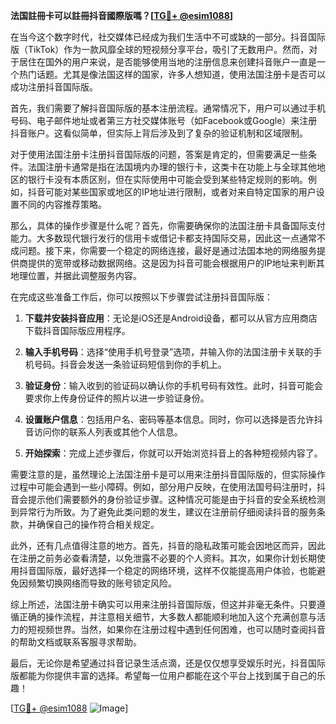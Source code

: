 **法国註冊卡可以註冊抖音國際版嗎？[[TG💪+ @esim1088](https://t.me/s/esim1088)]**

在当今这个数字时代，社交媒体已经成为我们生活中不可或缺的一部分。抖音国际版（TikTok）作为一款风靡全球的短视频分享平台，吸引了无数用户。然而，对于居住在国外的用户来说，是否能够使用当地的注册信息来创建抖音账户一直是一个热门话题。尤其是像法国这样的国家，许多人想知道，使用法国注册卡是否可以成功注册抖音国际版。

首先，我们需要了解抖音国际版的基本注册流程。通常情况下，用户可以通过手机号码、电子邮件地址或者第三方社交媒体账号（如Facebook或Google）来注册抖音账户。这看似简单，但实际上背后涉及到了复杂的验证机制和区域限制。

对于使用法国注册卡注册抖音国际版的问题，答案是肯定的，但需要满足一些条件。法国注册卡通常是指在法国境内办理的银行卡，这类卡在功能上与全球其他地区的银行卡没有本质区别，但在实际使用中可能会受到某些特定规则的影响。例如，抖音可能对某些国家或地区的IP地址进行限制，或者对来自特定国家的用户设置不同的内容推荐策略。

那么，具体的操作步骤是什么呢？首先，你需要确保你的法国注册卡具备国际支付能力。大多数现代银行发行的信用卡或借记卡都支持国际交易，因此这一点通常不成问题。接下来，你需要一个稳定的网络连接，最好是通过法国本地的网络服务提供商提供的宽带或移动数据网络。这是因为抖音可能会根据用户的IP地址来判断其地理位置，并据此调整服务内容。

在完成这些准备工作后，你可以按照以下步骤尝试注册抖音国际版：

1. **下载并安装抖音应用**：无论是iOS还是Android设备，都可以从官方应用商店下载抖音国际版应用程序。
   
2. **输入手机号码**：选择“使用手机号登录”选项，并输入你的法国注册卡关联的手机号码。抖音会发送一条验证码短信到你的手机上。

3. **验证身份**：输入收到的验证码以确认你的手机号码有效性。此时，抖音可能会要求你上传身份证件的照片以进一步验证身份。

4. **设置账户信息**：包括用户名、密码等基本信息。同时，你可以选择是否允许抖音访问你的联系人列表或其他个人信息。

5. **开始探索**：完成上述步骤后，你就可以开始浏览抖音上的各种短视频内容了。

需要注意的是，虽然理论上法国注册卡是可以用来注册抖音国际版的，但实际操作过程中可能会遇到一些小障碍。例如，部分用户反映，在使用法国号码注册时，抖音会提示他们需要额外的身份验证步骤。这种情况可能是由于抖音的安全系统检测到异常行为所致。为了避免此类问题的发生，建议在注册前仔细阅读抖音的服务条款，并确保自己的操作符合相关规定。

此外，还有几点值得注意的地方。首先，抖音的隐私政策可能会因地区而异，因此在注册之前务必查看清楚，以免泄露不必要的个人资料。其次，如果你计划长期使用抖音国际版，最好选择一个稳定的网络环境，这样不仅能提高用户体验，也能避免因频繁切换网络而导致的账号锁定风险。

综上所述，法国注册卡确实可以用来注册抖音国际版，但这并非毫无条件。只要遵循正确的操作流程，并注意相关细节，大多数人都能顺利地加入这个充满创意与活力的短视频世界。当然，如果你在注册过程中遇到任何困难，也可以随时查阅抖音的帮助文档或联系客服寻求帮助。

最后，无论你是希望通过抖音记录生活点滴，还是仅仅想享受娱乐时光，抖音国际版都能为你提供丰富的选择。希望每一位用户都能在这个平台上找到属于自己的乐趣！

[[TG💪+ @esim1088](https://t.me/s/esim1088) ![Image](https://i.postimg.cc/4NQfJmqS/Snipaste-2025-05-13-00-14-12.png)]